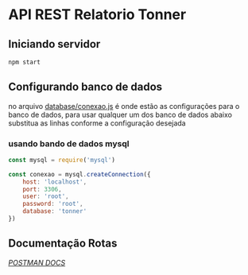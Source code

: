 # API REST Relatorio Tonner

## Iniciando servidor
```bash
npm start
```

## Configurando banco de dados

no arquivo [database/conexao.js](/database/conexao.js) é onde estão as configurações para o banco de dados,
para usar qualquer um dos banco de dados abaixo substitua as linhas conforme a configuração desejada

### usando bando de dados mysql
```javascript
const mysql = require('mysql')

const conexao = mysql.createConnection({
    host: 'localhost',
    port: 3306,
    user: 'root',
    password: 'root',
    database: 'tonner'
})

```

## Documentação Rotas

*[POSTMAN DOCS](https://documenter.getpostman.com/view/10174080/TVKA5zN4)*